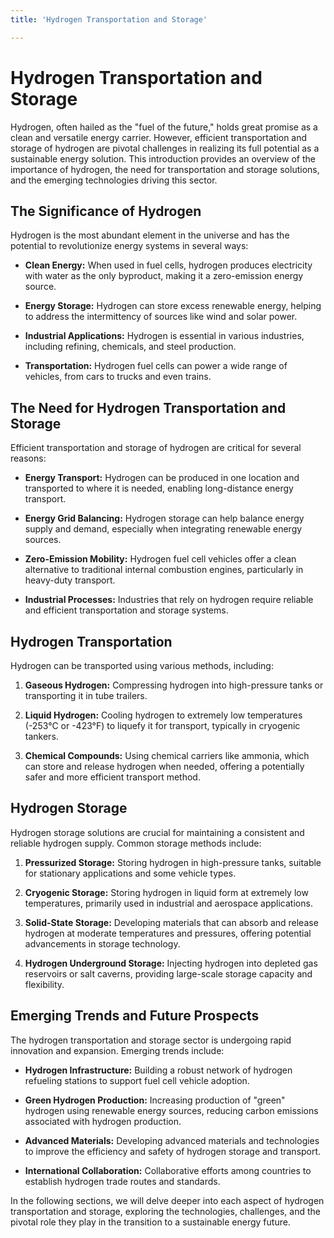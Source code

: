 ```yaml
---
title: 'Hydrogen Transportation and Storage'

---
```


# Hydrogen Transportation and Storage

Hydrogen, often hailed as the "fuel of the future," holds great promise as a clean and versatile energy carrier. However, efficient transportation and storage of hydrogen are pivotal challenges in realizing its full potential as a sustainable energy solution. This introduction provides an overview of the importance of hydrogen, the need for transportation and storage solutions, and the emerging technologies driving this sector.

## The Significance of Hydrogen

Hydrogen is the most abundant element in the universe and has the potential to revolutionize energy systems in several ways:

- **Clean Energy:** When used in fuel cells, hydrogen produces electricity with water as the only byproduct, making it a zero-emission energy source.

- **Energy Storage:** Hydrogen can store excess renewable energy, helping to address the intermittency of sources like wind and solar power.

- **Industrial Applications:** Hydrogen is essential in various industries, including refining, chemicals, and steel production.

- **Transportation:** Hydrogen fuel cells can power a wide range of vehicles, from cars to trucks and even trains.

## The Need for Hydrogen Transportation and Storage

Efficient transportation and storage of hydrogen are critical for several reasons:

- **Energy Transport:** Hydrogen can be produced in one location and transported to where it is needed, enabling long-distance energy transport.

- **Energy Grid Balancing:** Hydrogen storage can help balance energy supply and demand, especially when integrating renewable energy sources.

- **Zero-Emission Mobility:** Hydrogen fuel cell vehicles offer a clean alternative to traditional internal combustion engines, particularly in heavy-duty transport.

- **Industrial Processes:** Industries that rely on hydrogen require reliable and efficient transportation and storage systems.

## Hydrogen Transportation

Hydrogen can be transported using various methods, including:

1. **Gaseous Hydrogen:** Compressing hydrogen into high-pressure tanks or transporting it in tube trailers.

2. **Liquid Hydrogen:** Cooling hydrogen to extremely low temperatures (-253°C or -423°F) to liquefy it for transport, typically in cryogenic tankers.

3. **Chemical Compounds:** Using chemical carriers like ammonia, which can store and release hydrogen when needed, offering a potentially safer and more efficient transport method.

## Hydrogen Storage

Hydrogen storage solutions are crucial for maintaining a consistent and reliable hydrogen supply. Common storage methods include:

1. **Pressurized Storage:** Storing hydrogen in high-pressure tanks, suitable for stationary applications and some vehicle types.

2. **Cryogenic Storage:** Storing hydrogen in liquid form at extremely low temperatures, primarily used in industrial and aerospace applications.

3. **Solid-State Storage:** Developing materials that can absorb and release hydrogen at moderate temperatures and pressures, offering potential advancements in storage technology.

4. **Hydrogen Underground Storage:** Injecting hydrogen into depleted gas reservoirs or salt caverns, providing large-scale storage capacity and flexibility.

## Emerging Trends and Future Prospects

The hydrogen transportation and storage sector is undergoing rapid innovation and expansion. Emerging trends include:

- **Hydrogen Infrastructure:** Building a robust network of hydrogen refueling stations to support fuel cell vehicle adoption.

- **Green Hydrogen Production:** Increasing production of "green" hydrogen using renewable energy sources, reducing carbon emissions associated with hydrogen production.

- **Advanced Materials:** Developing advanced materials and technologies to improve the efficiency and safety of hydrogen storage and transport.

- **International Collaboration:** Collaborative efforts among countries to establish hydrogen trade routes and standards.

In the following sections, we will delve deeper into each aspect of hydrogen transportation and storage, exploring the technologies, challenges, and the pivotal role they play in the transition to a sustainable energy future.
